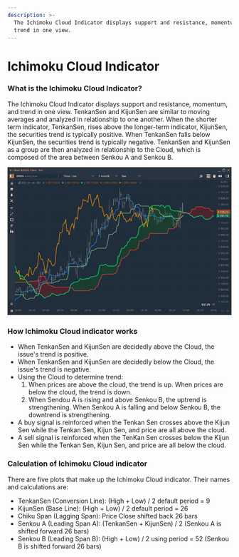 ```yaml
---
description: >-
  The Ichimoku Cloud Indicator displays support and resistance, momentum, and
  trend in one view.
---
```


# Ichimoku Cloud Indicator

### What is the Ichimoku Cloud Indicator?

The Ichimoku Cloud Indicator displays support and resistance, momentum, and trend in one view. TenkanSen and KijunSen are similar to moving averages and analyzed in relationship to one another. When the shorter term indicator, TenkanSen, rises above the longer-term indicator, KijunSen, the securities trend is typically positive. When TenkanSen falls below KijunSen, the securities trend is typically negative. TenkanSen and KijunSen as a group are then analyzed in relationship to the Cloud, which is composed of the area between Senkou A and Senkou B.

![Ichimoku Cloud indicator in Quantower platform](../../../../.gitbook/assets/image%20%2869%29.png)

### How Ichimoku Cloud indicator works

* When TenkanSen and KijunSen are decidedly above the Cloud, the issue's trend is positive.
* When TenkanSen and KijunSen are decidedly below the Cloud, the issue's trend is negative.
* Using the Cloud to determine trend:
  1. When prices are above the cloud, the trend is up. When prices are below the cloud, the trend is down.
  2. When Sendou A is rising and above Senkou B, the uptrend is strengthening. When Senkou A is falling and below Senkou B, the downtrend is strengthening.
* A buy signal is reinforced when the Tenkan Sen crosses above the Kijun Sen while the Tenkan Sen, Kijun Sen, and price are all above the cloud.
* A sell signal is reinforced when the TenKan Sen crosses below the Kijun Sen while the Tenkan Sen, Kijun Sen, and price are all below the cloud.

### Calculation of Ichimoku Cloud indicator

There are five plots that make up the Ichimoku Cloud indicator. Their names and calculations are:

* TenkanSen \(Conversion Line\): \(High + Low\) / 2 default period = 9
* KijunSen \(Base Line\): \(High + Low\) / 2 default period = 26 
* Chiku Span \(Lagging Span\): Price Close shifted back 26 bars 
* Senkou A \(Leading Span A\): \(TenkanSen + KijunSen\) / 2 \(Senkou A is shifted forward 26 bars\) 
* Senkou B \(Leading Span B\): \(High + Low\) / 2 using period = 52 \(Senkou B is shifted forward 26 bars\)

